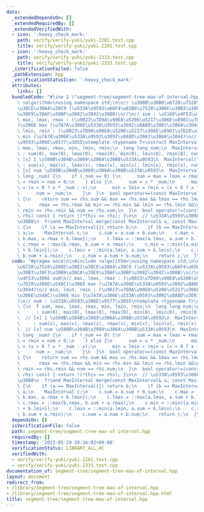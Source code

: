 ```yaml
---
data:
  _extendedDependsOn: []
  _extendedRequiredBy: []
  _extendedVerifiedWith:
  - icon: ':heavy_check_mark:'
    path: verify/verify-yuki/yuki-2281.test.cpp
    title: verify/verify-yuki/yuki-2281.test.cpp
  - icon: ':heavy_check_mark:'
    path: verify/verify-yuki/yuki-2333.test.cpp
    title: verify/verify-yuki/yuki-2333.test.cpp
  _isVerificationFailed: false
  _pathExtension: hpp
  _verificationStatusIcon: ':heavy_check_mark:'
  attributes:
    links: []
  bundledCode: "#line 2 \"segment-tree/segment-tree-max-of-interval.hpp\"\n\n#include\
    \ <algorithm>\nusing namespace std;\n\n// \u30BB\u30B0\u6728\u7528\u306E\u30E2\
    \u30CE\u30A4\u30C9 (\u533A\u9593\u66F4\u65B0\u7528\u306E\u30B3\u30F3\u30B9\u30C8\
    \u30E9\u30AF\u30BF\u3082\u3042\u308B)\n//\n// sum : \u5168\u4F53\u306E sum\n//\
    \ max, lmax, rmax : (\u9023\u7D9A\u90E8\u5206\u5217\u306E\u8981\u7D20\u306E\u548C\
    )\u306E max (\u7A7A\u306E\u533A\u9593\u3092\u8A8D\u3081\u306A\u3044)\n// min,\
    \ lmin, rmin : (\u9023\u7D9A\u90E8\u5206\u5217\u306E\u8981\u7D20\u306E\u548C)\u306E\
    \ min (\u7A7A\u306E\u533A\u9593\u3092\u8A8D\u3081\u306A\u3044)\n// num : \u533A\
    \u9593\u306E\u9577\u3055\ntemplate <typename T>\nstruct MaxInterval {\n  T sum,\
    \ max, lmax, rmax, min, lmin, rmin;\n  long long num;\n  MaxInterval()\n     \
    \ : sum(0), max(0), lmax(0), rmax(0), min(0), lmin(0), rmin(0), num(0) {}\n  //\
    \ [x] 1 \u500B\u304B\u3089\u306A\u308B\u533A\u9593\n  MaxInterval(T x)\n     \
    \ : sum(x), max(x), lmax(x), rmax(x), min(x), lmin(x), rmin(x), num(1) {}\n  //\
    \ [x] num \u500B\u304B\u3089\u306A\u308B\u533A\u9593\n  MaxInterval(T x, long\
    \ long _num) {\n    if (_num == 0) {\n      sum = max = lmax = rmax = min = lmin\
    \ = rmin = num = 0;\n    } else {\n      sum = x * _num;\n      max = lmax = rmax\
    \ = (x > 0 ? x * _num : x);\n      min = lmin = rmin = (x < 0 ? x * _num : x);\n\
    \      num = _num;\n    }\n  }\n  bool operator==(const MaxInterval& rhs) const\
    \ {\n    return sum == rhs.sum && max == rhs.max && lmax == rhs.lmax &&\n    \
    \       rmax == rhs.rmax && min == rhs.min && lmin == rhs.lmin &&\n          \
    \ rmin == rhs.rmin && num == rhs.num;\n  }\n  bool operator!=(const MaxInterval&\
    \ rhs) const { return !(*this == rhs); }\n\n  // \u533A\u9593\u306E\u30DE\u30FC\
    \u30B8\n  friend MaxInterval merge(const MaxInterval& a, const MaxInterval& b)\
    \ {\n    if (a == MaxInterval{}) return b;\n    if (b == MaxInterval{}) return\
    \ a;\n    MaxInterval c;\n    c.sum = a.sum + b.sum;\n    c.max = ::max({a.max,\
    \ b.max, a.rmax + b.lmax});\n    c.lmax = ::max(a.lmax, a.sum + b.lmax);\n   \
    \ c.rmax = ::max(b.rmax, b.sum + a.rmax);\n    c.min = ::min({a.min, b.min, a.rmin\
    \ + b.lmin});\n    c.lmin = ::min(a.lmin, a.sum + b.lmin);\n    c.rmin = ::min(b.rmin,\
    \ b.sum + a.rmin);\n    c.num = a.num + b.num;\n    return c;\n  }\n};\n"
  code: "#pragma once\n\n#include <algorithm>\nusing namespace std;\n\n// \u30BB\u30B0\
    \u6728\u7528\u306E\u30E2\u30CE\u30A4\u30C9 (\u533A\u9593\u66F4\u65B0\u7528\u306E\
    \u30B3\u30F3\u30B9\u30C8\u30E9\u30AF\u30BF\u3082\u3042\u308B)\n//\n// sum : \u5168\
    \u4F53\u306E sum\n// max, lmax, rmax : (\u9023\u7D9A\u90E8\u5206\u5217\u306E\u8981\
    \u7D20\u306E\u548C)\u306E max (\u7A7A\u306E\u533A\u9593\u3092\u8A8D\u3081\u306A\
    \u3044)\n// min, lmin, rmin : (\u9023\u7D9A\u90E8\u5206\u5217\u306E\u8981\u7D20\
    \u306E\u548C)\u306E min (\u7A7A\u306E\u533A\u9593\u3092\u8A8D\u3081\u306A\u3044\
    )\n// num : \u533A\u9593\u306E\u9577\u3055\ntemplate <typename T>\nstruct MaxInterval\
    \ {\n  T sum, max, lmax, rmax, min, lmin, rmin;\n  long long num;\n  MaxInterval()\n\
    \      : sum(0), max(0), lmax(0), rmax(0), min(0), lmin(0), rmin(0), num(0) {}\n\
    \  // [x] 1 \u500B\u304B\u3089\u306A\u308B\u533A\u9593\n  MaxInterval(T x)\n \
    \     : sum(x), max(x), lmax(x), rmax(x), min(x), lmin(x), rmin(x), num(1) {}\n\
    \  // [x] num \u500B\u304B\u3089\u306A\u308B\u533A\u9593\n  MaxInterval(T x, long\
    \ long _num) {\n    if (_num == 0) {\n      sum = max = lmax = rmax = min = lmin\
    \ = rmin = num = 0;\n    } else {\n      sum = x * _num;\n      max = lmax = rmax\
    \ = (x > 0 ? x * _num : x);\n      min = lmin = rmin = (x < 0 ? x * _num : x);\n\
    \      num = _num;\n    }\n  }\n  bool operator==(const MaxInterval& rhs) const\
    \ {\n    return sum == rhs.sum && max == rhs.max && lmax == rhs.lmax &&\n    \
    \       rmax == rhs.rmax && min == rhs.min && lmin == rhs.lmin &&\n          \
    \ rmin == rhs.rmin && num == rhs.num;\n  }\n  bool operator!=(const MaxInterval&\
    \ rhs) const { return !(*this == rhs); }\n\n  // \u533A\u9593\u306E\u30DE\u30FC\
    \u30B8\n  friend MaxInterval merge(const MaxInterval& a, const MaxInterval& b)\
    \ {\n    if (a == MaxInterval{}) return b;\n    if (b == MaxInterval{}) return\
    \ a;\n    MaxInterval c;\n    c.sum = a.sum + b.sum;\n    c.max = ::max({a.max,\
    \ b.max, a.rmax + b.lmax});\n    c.lmax = ::max(a.lmax, a.sum + b.lmax);\n   \
    \ c.rmax = ::max(b.rmax, b.sum + a.rmax);\n    c.min = ::min({a.min, b.min, a.rmin\
    \ + b.lmin});\n    c.lmin = ::min(a.lmin, a.sum + b.lmin);\n    c.rmin = ::min(b.rmin,\
    \ b.sum + a.rmin);\n    c.num = a.num + b.num;\n    return c;\n  }\n};\n"
  dependsOn: []
  isVerificationFile: false
  path: segment-tree/segment-tree-max-of-interval.hpp
  requiredBy: []
  timestamp: '2023-05-29 20:16:02+09:00'
  verificationStatus: LIBRARY_ALL_AC
  verifiedWith:
  - verify/verify-yuki/yuki-2281.test.cpp
  - verify/verify-yuki/yuki-2333.test.cpp
documentation_of: segment-tree/segment-tree-max-of-interval.hpp
layout: document
redirect_from:
- /library/segment-tree/segment-tree-max-of-interval.hpp
- /library/segment-tree/segment-tree-max-of-interval.hpp.html
title: segment-tree/segment-tree-max-of-interval.hpp
---
```

